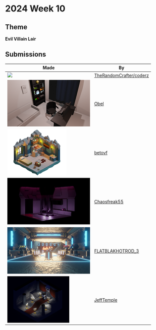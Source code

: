 # 2024 Week 10


## Theme

**Evil Villain Lair**


## Submissions

| Made | By |
|------|----|
| <img src="./TheRandomCrafter/WitchesLair.png" height="150" /> | [TheRandomCrafter/coderz](./TheRandomCrafter/) |
| <img src="./Obel/EvilVillainLair.png" height="150" /> | [Obel](./Obel/) |
| <img src="./betovf/villains-lair.png" height="150" /> | [betovf](./betovf/) |
| <img src="./Chaosfreak55/VillianLayerChallenge.png" height="150" /> | [Chaosfreak55](./Chaosfreak55/) |
| <img src="./FLATBLAKHOTROD_3/evilLair_07.jpg" height="150" /> | [FLATBLAKHOTROD_3](./FLATBLAKHOTROD_3/) |
| <img src="./JeffTemple/ThroneRoom.png" height="150" /> | [JeffTemple](./JeffTemple/) |
